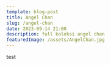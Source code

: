 ```yaml
---
template: blog-post
title: Angel Chan
slug: /angel-chan
date: 2023-09-14 21:00
description: full koleksi angel chan
featuredImage: /assets/AngelChan.jpg
---
```

t﻿est